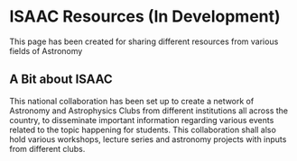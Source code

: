 # ISAAC Resources (In Development)

This page has been created for sharing different resources from various fields of Astronomy

## A Bit about ISAAC

This national collaboration has been set up to create a network of Astronomy and Astrophysics Clubs from different institutions all across the country, to disseminate important information regarding various events related to the topic happening for students. This collaboration shall also hold various workshops, lecture series and astronomy projects with inputs from different clubs.

